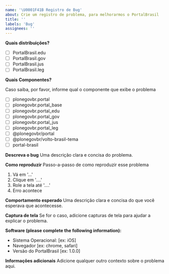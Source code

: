 ```yaml
---
name: '\U0001F41B Registro de Bug'
about: Crie um registro de problema, para melhorarmos o PortalBrasil
title: ''
labels: 'Bug'
assignees: ''
---
```


**Quais distribuições?**

- [ ] PortalBrasil.edu
- [ ] PortalBrasil.gov
- [ ] PortalBrasil.jus
- [ ] PortalBrasil.leg

**Quais Componentes?**

Caso saiba, por favor, informe qual o componente que exibe o problema

- [ ] plonegovbr.portal
- [ ] plonegovbr.portal_base
- [ ] plonegovbr.portal_edu
- [ ] plonegovbr.portal_gov
- [ ] plonegovbr.portal_jus
- [ ] plonegovbr.portal_leg
- [ ] @plonegovbr/portal
- [ ] @plonegovbr/volto-brasil-tema
- [ ] portal-brasil

**Descreva o bug**
Uma descrição clara e concisa do problema.

**Como reproduzir**
Passo-a-passo de como reproduzir esse problema

1. Vá em '...'
2. Clique em '....'
3. Role a tela até '....'
4. Erro acontece

**Comportamento esperado**
Uma descrição clara e concisa do que você esperava que acontecesse.

**Captura de tela**
Se for o caso, adicione capturas de tela para ajudar a explicar o problema.

**Software (please complete the following information):**

- Sistema Operacional: [ex: iOS]
- Navegador [ex: chrome, safari]
- Versão do PortalBrasil [ex: 1.0.0]

**Informações adicionais**
Adicione qualquer outro contexto sobre o problema aqui.
